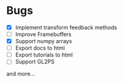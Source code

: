 # Bugs

- [x] Implement transform feedback methods
- [ ] Improve Framebuffers
- [x] Support numpy arrays
- [ ] Export docs to html
- [ ] Export tutorials to html
- [ ] Support GL2PS

and more...
